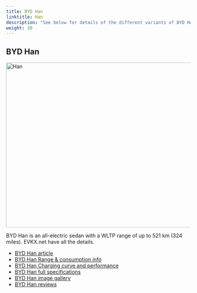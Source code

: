 ```yaml
---
title: BYD Han
linktitle: Han
description: "See below for details of the different variants of BYD Han"
weight: 30
---
```

## BYD Han

<a href="/models/byd/han/han/"><img src="https://media.evkx.net/multimedia/models/byd/han/han/main_1_st.jpg" width="800" height="450" alt="Han" ></a>

BYD Han is an all-electric sedan with a WLTP range of up to 521 km (324 miles). EVKX.net have all the details. 

- [BYD Han article](/models/byd/han/han/)
- [BYD Han Range & consumption info](/models/byd/han/han//rangeandconsumption)
- [BYD Han Charging curve and performance](/models/byd/han/han//chargingcurve)
- [BYD Han full specifications](/models/byd/han/han//specifications)
- [BYD Han image gallery](/models/byd/han/han//gallery)
- [BYD Han reviews](/models/byd/han/han//reviews)


